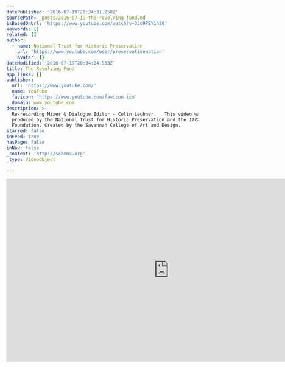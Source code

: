 ```yaml
---
datePublished: '2016-07-19T20:34:31.258Z'
sourcePath: _posts/2016-07-19-the-revolving-fund.md
isBasedOnUrl: 'https://www.youtube.com/watch?v=3Jo9PEY1h20'
keywords: []
related: []
author:
  - name: National Trust for Historic Preservation
    url: 'https://www.youtube.com/user/preservationnation'
    avatar: {}
dateModified: '2016-07-19T20:34:24.933Z'
title: The Revolving Fund
app_links: []
publisher:
  url: 'https://www.youtube.com/'
  name: YouTube
  favicon: 'https://www.youtube.com/favicon.ico'
  domain: www.youtube.com
description: >-
  Re-recording Mixer & Dialogue Editor - Colin Lechner.   This video was
  produced by the National Trust for Historic Preservation and the 1772
  Foundation. Created by the Savannah College of Art and Design.
starred: false
inFeed: true
hasPage: false
inNav: false
_context: 'http://schema.org'
_type: VideoObject

---
```

<iframe src="https://cdn.embedly.com/widgets/media.html?src=https%3A%2F%2Fwww.youtube.com%2Fembed%2F3Jo9PEY1h20%3Ffeature%3Doembed&amp;url=http%3A%2F%2Fwww.youtube.com%2Fwatch%3Fv%3D3Jo9PEY1h20&amp;image=https%3A%2F%2Fi.ytimg.com%2Fvi%2F3Jo9PEY1h20%2Fhqdefault.jpg&amp;key=b7d04c9b404c499eba89ee7072e1c4f7&amp;type=text%2Fhtml&amp;schema=youtube" width="854" height="480" scrolling="no" frameborder="0" allowfullscreen="" style=""></iframe>